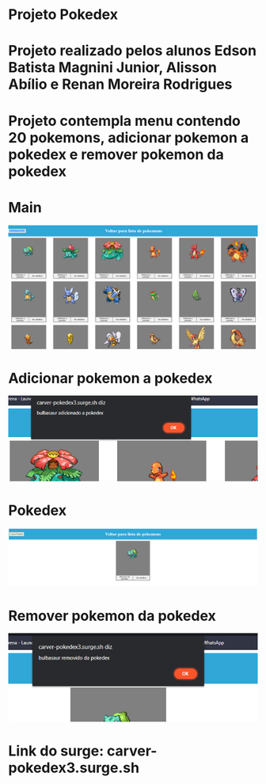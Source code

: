 # Projeto Pokedex
# Projeto realizado pelos alunos Edson Batista Magnini Junior, Alisson Abílio e Renan Moreira Rodrigues
# Projeto contempla menu contendo 20 pokemons, adicionar pokemon a pokedex e remover pokemon da pokedex 

# Main
![image](./carver-pokedex3/img/main.png)
# Adicionar pokemon a pokedex
![image](./carver-pokedex3/img/add_pokemon.png)
# Pokedex
![image](./carver-pokedex3/img/pokedex.png)
# Remover pokemon da pokedex
![image](./carver-pokedex3/img/remove_pokemon.png)
# Link do surge: carver-pokedex3.surge.sh

